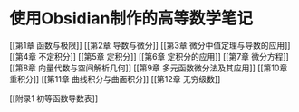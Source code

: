 # 使用Obsidian制作的高等数学笔记

[[第1章 函数与极限]]
[[第2章 导数与微分]]
[[第3章 微分中值定理与导数的应用]]
[[第4章 不定积分]]
[[第5章 定积分]]
[[第6章 定积分的应用]]
[[第7章 微分方程]]
[[第8章 向量代数与空间解析几何]]
[[第9章 多元函数微分法及其应用]]
[[第10章 重积分]]
[[第11章 曲线积分与曲面积分]]
[[第12章 无穷级数]]

[[附录1 初等函数导数表]]
